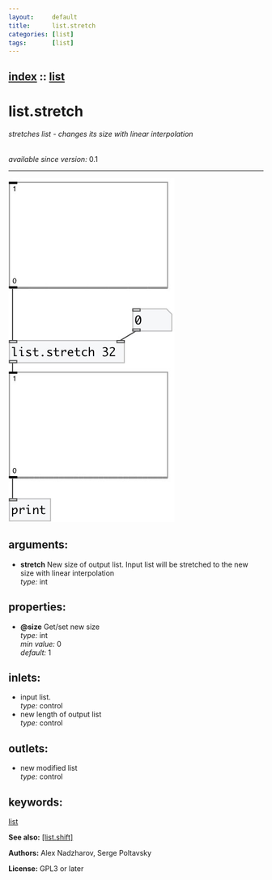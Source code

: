 ```yaml
---
layout:     default
title:      list.stretch
categories: [list]
tags:       [list]
---
```

[index](index.html) :: [list](category_list.html)
---

# list.stretch

###### stretches list - changes its size with linear interpolation

*available since version:* 0.1

---




[![example](../examples/img/list.stretch.jpg)](../examples/pd/list.stretch.pd)



## arguments:

* **stretch**
New size of output list. Input list will be stretched to the new size with
linear interpolation<br>
_type:_ int<br>





## properties:

* **@size** 
Get/set new size<br>
_type:_ int<br>
_min value:_ 0<br>
_default:_ 1<br>



## inlets:

* input list.<br>
_type:_ control
* new length of output list<br>
_type:_ control



## outlets:

* new modified list<br>
_type:_ control



## keywords:

[list](keywords/list.html)



**See also:**
[\[list.shift\]](list.shift.html)




**Authors:** Alex Nadzharov, Serge Poltavsky




**License:** GPL3 or later





